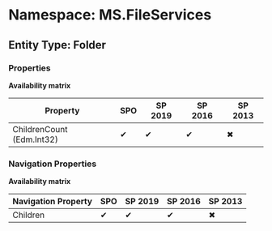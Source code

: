 # Namespace: MS.FileServices

## Entity Type: Folder

### Properties

**Availability matrix**

Property | SPO | SP 2019 | SP 2016 | SP 2013
----------|-----|---------|---------|--------
ChildrenCount (Edm.Int32) | ✔ | ✔ | ✔ | ✖

### Navigation Properties

**Availability matrix**

Navigation Property | SPO | SP 2019 | SP 2016 | SP 2013
----------|-----|---------|---------|--------
Children | ✔ | ✔ | ✔ | ✖
